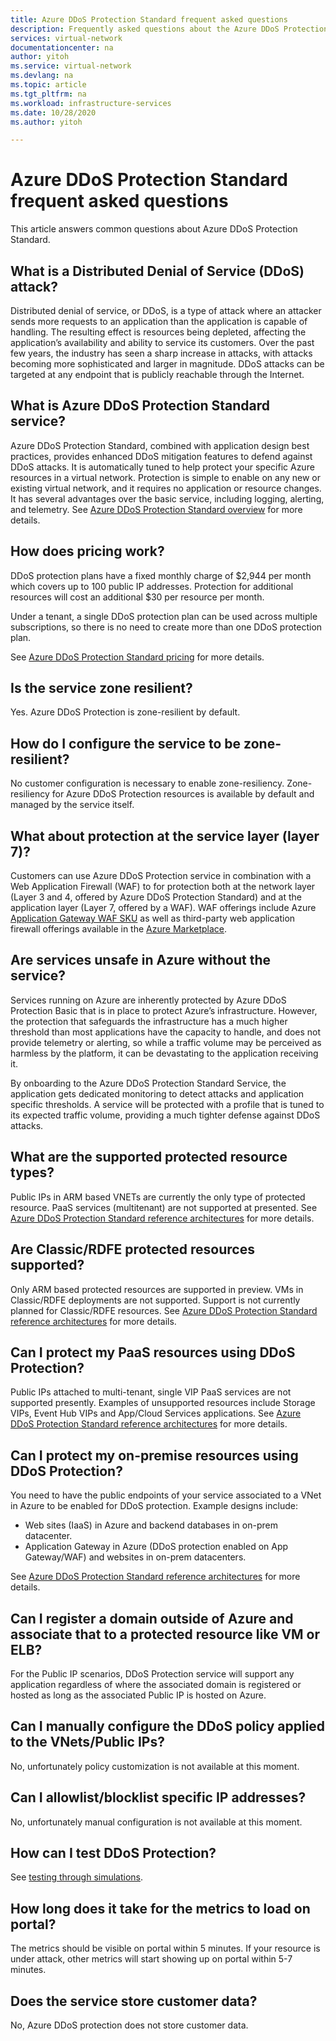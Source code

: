 ```yaml
---
title: Azure DDoS Protection Standard frequent asked questions
description: Frequently asked questions about the Azure DDoS Protection Standard, which helps provide defense against DDoS attacks.
services: virtual-network
documentationcenter: na
author: yitoh
ms.service: virtual-network
ms.devlang: na
ms.topic: article
ms.tgt_pltfrm: na
ms.workload: infrastructure-services
ms.date: 10/28/2020
ms.author: yitoh

---
```

# Azure DDoS Protection Standard frequent asked questions

This article answers common questions about Azure DDoS Protection Standard. 

## What is a Distributed Denial of Service (DDoS) attack?
Distributed denial of service, or DDoS, is a type of attack where an attacker sends more requests to an application than the application is capable of handling. The resulting effect is resources being depleted, affecting the application’s availability and ability to service its customers. Over the past few years, the industry has seen a sharp increase in attacks, with attacks becoming more sophisticated and larger in magnitude. DDoS attacks can be targeted at any endpoint that is publicly reachable through the Internet.

## What is Azure DDoS Protection Standard service?
Azure DDoS Protection Standard, combined with application design best practices, provides enhanced DDoS mitigation features to defend against DDoS attacks. It is automatically tuned to help protect your specific Azure resources in a virtual network. Protection is simple to enable on any new or existing virtual network, and it requires no application or resource changes. It has several advantages over the basic service, including logging, alerting, and telemetry. See [Azure DDoS Protection Standard overview](ddos-protection-overview.md) for more details. 

## How does pricing work?
DDoS protection plans have a fixed monthly charge of $2,944 per month which covers up to 100 public IP addresses. Protection for additional resources will cost an additional $30 per resource per month. 

Under a tenant, a single DDoS protection plan can be used across multiple subscriptions, so there is no need to create more than one DDoS protection plan.

See [Azure DDoS Protection Standard pricing](https://azure.microsoft.com/pricing/details/ddos-protection/) for more details.

## Is the service zone resilient?
Yes. Azure DDoS Protection is zone-resilient by default.

## How do I configure the service to be zone-resilient?
No customer configuration is necessary to enable zone-resiliency. Zone-resiliency for Azure DDoS Protection resources is available by default and managed by the service itself.

## What about protection at the service layer (layer 7)?
Customers can use Azure DDoS Protection service in combination with a Web Application Firewall (WAF) to for protection both at the network layer (Layer 3 and 4, offered by Azure DDoS Protection Standard) and at the application layer (Layer 7, offered by a WAF). WAF offerings include Azure [Application Gateway WAF SKU](../web-application-firewall/ag/ag-overview.md?toc=%2fazure%2fvirtual-network%2ftoc.json) as well as third-party web application firewall offerings available in the [Azure Marketplace](https://azuremarketplace.microsoft.com/marketplace/apps?page=1&search=web%20application%20firewall).

## Are services unsafe in Azure without the service?
Services running on Azure are inherently protected by Azure DDoS Protection Basic that is in place to protect Azure’s infrastructure. However, the protection that safeguards the infrastructure has a much higher threshold than most applications have the capacity to handle, and does not provide telemetry or alerting, so while a traffic volume may be perceived as harmless by the platform, it can be devastating to the application receiving it. 

By onboarding to the Azure DDoS Protection Standard Service, the application gets dedicated monitoring to detect attacks and application specific thresholds. A service will be protected with a profile that is tuned to its expected traffic volume, providing a much tighter defense against DDoS attacks.

## What are the supported protected resource types?
Public IPs in ARM based VNETs are currently the only type of protected resource. PaaS services (multitenant) are not supported at presented. See [Azure DDoS Protection Standard reference architectures](ddos-protection-reference-architectures.md) for more details.

## Are Classic/RDFE protected resources supported?
Only ARM based protected resources are supported in preview. VMs in Classic/RDFE deployments are not supported. Support is not currently planned for Classic/RDFE resources. See [Azure DDoS Protection Standard reference architectures](ddos-protection-reference-architectures.md) for more details.

## Can I protect my PaaS resources using DDoS Protection?
Public IPs attached to multi-tenant, single VIP PaaS services are not supported presently. Examples of unsupported resources include Storage VIPs, Event Hub VIPs and App/Cloud Services applications. See [Azure DDoS Protection Standard reference architectures](ddos-protection-reference-architectures.md) for more details.

## Can I protect my on-premise resources using DDoS Protection?
You need to have the public endpoints of your service associated to a VNet in Azure to be enabled for DDoS protection. Example designs include:
- Web sites (IaaS) in Azure and backend databases in on-prem datacenter. 
- Application Gateway in Azure (DDoS protection enabled on App Gateway/WAF) and websites in on-prem datacenters.

See [Azure DDoS Protection Standard reference architectures](ddos-protection-reference-architectures.md) for more details.

## Can I register a domain outside of Azure and associate that to a protected resource like VM or ELB?
For the Public IP scenarios, DDoS Protection service will support any application regardless of where the associated domain is registered or hosted as long as the associated Public IP is hosted on Azure. 

## Can I manually configure the DDoS policy applied to the VNets/Public IPs?
No, unfortunately policy customization is not available at this moment.

## Can I allowlist/blocklist specific IP addresses?
No, unfortunately manual configuration is not available at this moment.

## How can I test DDoS Protection?
See [testing through simulations](test-through-simulations.md).

## How long does it take for the metrics to load on portal?
The metrics should be visible on portal within 5 minutes. If your resource is under attack, other metrics will start showing up on portal within 5-7 minutes. 

## Does the service store customer data?
No, Azure DDoS protection does not store customer data.
	
